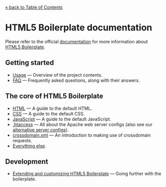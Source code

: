 [&laquo; back to Table of Contents](TOC.md)

# HTML5 Boilerplate documentation

Please refer to the official [documentation](//github.com/h5bp/html5-boilerplate/blob/master/doc/TOC.md)
for more information about [HTML5 Boilerplate](http://html5boilerplate.com).

## Getting started

* [Usage](//github.com/h5bp/html5-boilerplate/blob/master/doc/usage.md) — Overview of the project contents.
* [FAQ](//github.com/h5bp/html5-boilerplate/blob/master/doc/faq.md) — Frequently asked questions, along with their answers.

## The core of HTML5 Boilerplate

* [HTML](//github.com/h5bp/html5-boilerplate/blob/master/doc/html.md) — A guide to the default HTML.
* [CSS](//github.com/h5bp/html5-boilerplate/blob/master/doc/css.md) — A guide to the default CSS.
* [JavaScript](//github.com/h5bp/html5-boilerplate/blob/master/doc/js.md) — A guide to the default JavaScript.
* [.htaccess](//github.com/h5bp/server-configs-apache/blob/master/.htaccess)
  — All about the Apache web server configs (also see our [alternative server
  configs](//github.com/h5bp/server-configs/blob/master/README.md)).
* [crossdomain.xml](//github.com/h5bp/html5-boilerplate/blob/master/doc/crossdomain.md) — An introduction to making use of
  crossdomain requests.
* [Everything else](//github.com/h5bp/html5-boilerplate/blob/master/doc/misc.md).

## Development

* [Extending and customizing HTML5 Boilerplate](//github.com/h5bp/html5-boilerplate/blob/master/doc/extend.md) — Going further with
  the boilerplate.
